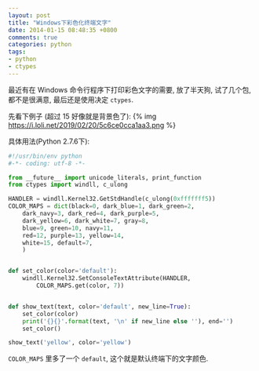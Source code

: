 ```yaml
---
layout: post
title: "Windows下彩色化终端文字"
date: 2014-01-15 08:48:35 +0800
comments: true
categories: python
tags:
- python
- ctypes
---
```


最近有在 Windows 命令行程序下打印彩色文字的需要, 放了半天狗, 试了几个包, 都不是很满意, 最后还是使用决定 `ctypes`.

先看下例子 (超过 15 好像就是背景色了):
{% img https://i.loli.net/2019/02/20/5c6ce0cca1aa3.png %}
<!--more-->
具体用法(Python 2.7.6下):
```python color_terminal_test.py
#!/usr/bin/env python
#-*- coding: utf-8 -*-

from __future__ import unicode_literals, print_function
from ctypes import windll, c_ulong

HANDLER = windll.Kernel32.GetStdHandle(c_ulong(0xfffffff5))
COLOR_MAPS = dict(black=0, dark_blue=1, dark_green=2,
    dark_navy=3, dark_red=4, dark_purple=5,
    dark_yellow=6, dark_white=7, gray=8,
    blue=9, green=10, navy=11,
    red=12, purple=13, yellow=14,
    white=15, default=7,
    )


def set_color(color='default'):
    windll.Kernel32.SetConsoleTextAttribute(HANDLER,
        COLOR_MAPS.get(color, 7))


def show_text(text, color='default', new_line=True):
    set_color(color)
    print('{}{}'.format(text, '\n' if new_line else ''), end='')
    set_color()

show_text('yellow', color='yellow')
```

`COLOR_MAPS` 里多了一个 `default`, 这个就是默认终端下的文字颜色.
<!--more-->
